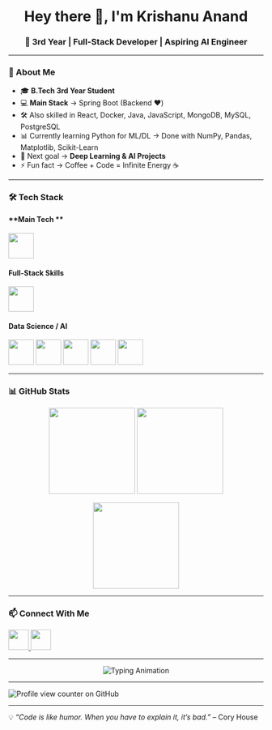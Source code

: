 <!-- Profile Header -->
<h1 align="center">Hey there 👋, I'm Krishanu Anand</h1>
<h3 align="center">🚀 3rd Year | Full-Stack Developer | Aspiring AI Engineer</h3>

---

### 💫 About Me
- 🎓 **B.Tech 3rd Year Student**
- 💻 **Main Stack** → Spring Boot (Backend ❤️)
- 🛠 Also skilled in React, Docker, Java, JavaScript, MongoDB, MySQL, PostgreSQL
- 📊 Currently learning Python for ML/DL → Done with NumPy, Pandas, Matplotlib, Scikit-Learn  
- 🤖 Next goal → **Deep Learning & AI Projects**
- ⚡ Fun fact → Coffee + Code = Infinite Energy ☕

---

### 🛠 Tech Stack

#### **Main Tech **
<p align="left">
  <img src="https://skillicons.dev/icons?i=spring,java" height="50"/>
</p>

#### **Full-Stack Skills**
<p align="left">
  <img src="https://skillicons.dev/icons?i=react,js,docker,mongodb,mysql,postgres" height="50"/>
</p>

#### **Data Science / AI**
<p align="left">
  <img src="https://skillicons.dev/icons?i=python" height="50"/>
  <img src="https://upload.wikimedia.org/wikipedia/commons/3/31/NumPy_logo_2020.svg" height="50"/>
  <img src="https://upload.wikimedia.org/wikipedia/commons/e/ed/Pandas_logo.svg" height="50"/>
  <img src="https://upload.wikimedia.org/wikipedia/commons/8/84/Matplotlib_icon.svg" height="50"/>
  <img src="https://scikit-learn.org/stable/_static/scikit-learn-logo-small.png" height="50"/>
</p>

---

### 📊 GitHub Stats
<p align="center">
  <img src="https://github-readme-stats.vercel.app/api?username=anand-krishanu&show_icons=true&theme=radical" height="170"/>
  <img src="https://github-readme-streak-stats.herokuapp.com/?user=anand-krishanu&theme=radical" height="170"/>
</p>
<p align="center">
  <img src="https://github-readme-stats.vercel.app/api/top-langs/?username=anand-krishanu&layout=compact&theme=radical" height="170"/>
</p>

---

### 📫 Connect With Me
<p align="left">
  <a href="www.linkedin.com/in/krishanu-anand-71b87528b" target="_blank">
    <img src="https://skillicons.dev/icons?i=linkedin" height="40"/>
  </a>
  <a href="mailto:anandkrishanu26@gmail.com" target="_blank">
    <img src="https://skillicons.dev/icons?i=gmail" height="40"/>
  </a>
</p>

---

<p align="center">
  <img src="https://readme-typing-svg.demolab.com?font=Fira+Code&size=22&pause=1000&color=FF6B6B&center=true&vCenter=true&width=600&lines=Building with intent;Learning fast, shipping faster;Always+Building+Cool+Stuff" alt="Typing Animation"/>
</p>

---

![Profile view counter on GitHub](https://komarev.com/ghpvc/?username=anand-krishanu)

---

💡 *“Code is like humor. When you have to explain it, it’s bad.”* – Cory House
